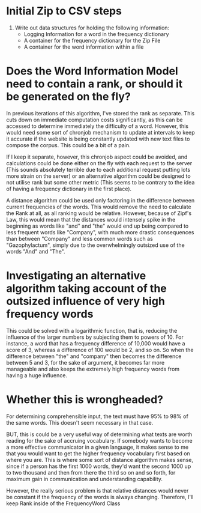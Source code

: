 # Initial Zip to CSV steps

1) Write out data structures for holding the following information:
    - Logging Information for a word in the frequency dictionary
    - A container for the frequency dictionary for the Zip File
    - A container for the word information within a file 

# Does the Word Information Model need to contain a rank, or should it be generated on the fly?

In previous iterations of this algorithm, I've stored the rank as separate. This cuts down on immediate computation costs significantly, as this can be accessed to determine immediately the difficulty of a word. However, this would need some sort of chronjob mechanism to update at intervals to keep it accurate if the website is being constantly updated with new text files to compose the corpus. This could be a bit of a pain. 

If I keep it separate, however, this chronjob aspect could be avoided, and calculations could be done either on the fly with each request to the server (This sounds absolutely terrible due to each additional request putting lots more strain on the server) or an alternative algorithm could be designed to not utilise rank but some other metric (This seems to be contrary to the idea of having a frequency dictionary in the first place).

A distance algorithm could be used only factoring in the difference between current frequencies of the words. This would remove the need to calculate the Rank at all, as all ranking would be relative. However, because of Zipf's Law, this would mean that the distances would intensely spike in the beginning as words like "and" and "the" would end up being compared to less frequent words like "Company", with much more drastic consequences than between "Company" and less common words such as "Gazophylactum", simply due to the overwhelmingly outsized use of the words "And" and "The". 

# Investigating an alternative algorithm taking account of the outsized influence of very high frequency words

This could be solved with a logarithmic function, that is, reducing the influence of the larger numbers by subjecting them to powers of 10. For instance, a word that has a frequency difference of 10,000 would have a score of 3, whereas a difference of 100 would be 2, and so on. So when the difference between "the" and "company" then becomes the difference between 5 and 3, for the sake of argument, it becomes far more manageable and also keeps the extremely high frequency words from having a huge influence. 

# Whether this is wrongheaded?

For determining comprehensible input, the text must have 95% to 98% of the same words. This doesn't seem necessary in that case. 

BUT, this is could be a very useful way of determining what texts are worth reading for the sake of accruing vocabulary. If somebody wants to become a more effective communicator in a given language, it makes sense to me that you would want to get the higher frequency vocabulary first based on where you are. This is where some sort of distance algorithm makes sense, since if a person has the first 1000 words, they'd want the second 1000 up to two thousand and then from there the third so on and so forth, for maximum gain in communication and understanding capability. 


However, the really serious problem is that relative distances would never be constant if the frequency of the words is always changing. Therefore, I'll keep Rank inside of the FrequencyWord Class


